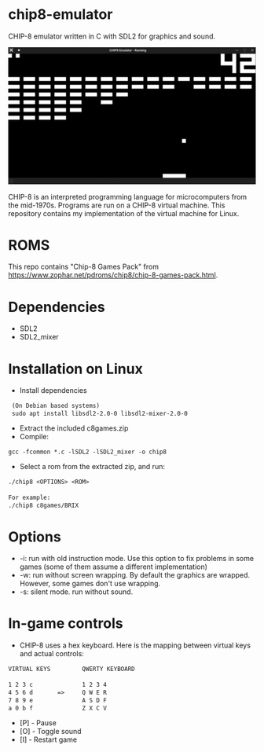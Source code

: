 # chip8-emulator
CHIP-8 emulator written in C with SDL2 for graphics and sound.

![Playing BRIX](chip8_brix.png)


CHIP-8 is an interpreted programming language for microcomputers from the mid-1970s.
Programs are run on a CHIP-8 virtual machine. 
This repository contains my implementation of the virtual machine for Linux.

# ROMS
This repo contains "Chip-8 Games Pack" from https://www.zophar.net/pdroms/chip8/chip-8-games-pack.html.

# Dependencies
  * SDL2
  * SDL2_mixer

# Installation on Linux
  * Install dependencies
  ```
   (On Debian based systems)
   sudo apt install libsdl2-2.0-0 libsdl2-mixer-2.0-0
  ```
  * Extract the included c8games.zip
  * Compile:
  ```
  gcc -fcommon *.c -lSDL2 -lSDL2_mixer -o chip8
  ```
  * Select a rom from the extracted zip, and run:
  ```
  ./chip8 <OPTIONS> <ROM>
  
  For example:
  ./chip8 c8games/BRIX
  ```
  
# Options
  * -i: run with old instruction mode. Use this option to fix problems in some games (some of them assume a different implementation)
  * -w: run without screen wrapping. By default the graphics are wrapped. However, some games don't use wrapping.
  * -s: silent mode. run without sound.
 
# In-game controls
  * CHIP-8 uses a hex keyboard. Here is the mapping between virtual keys and actual controls:
  
  ```
  VIRTUAL KEYS         QWERTY KEYBOARD
  
  1 2 3 c              1 2 3 4
  4 5 6 d       =>     Q W E R
  7 8 9 e              A S D F
  a 0 b f              Z X C V
  ```
  
  * [P] - Pause
  * [O] - Toggle sound
  * [I] - Restart game
